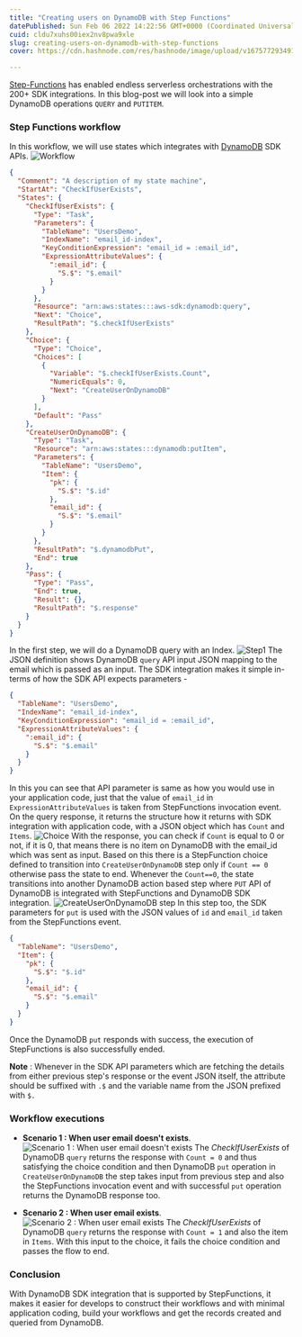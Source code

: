 ```yaml
---
title: "Creating users on DynamoDB with Step Functions"
datePublished: Sun Feb 06 2022 14:22:56 GMT+0000 (Coordinated Universal Time)
cuid: cldu7xuhs00iex2nv8pwa9xle
slug: creating-users-on-dynamodb-with-step-functions
cover: https://cdn.hashnode.com/res/hashnode/image/upload/v1675772934916/c817e736-a06e-4397-8291-37fcc998a4e0.jpeg

---
```


[Step-Functions](https://aws.amazon.com/step-functions/) has enabled endless serverless orchestrations with the 200+ SDK integrations. 
In this blog-post we will look into a simple DynamoDB operations `QUERY` and `PUTITEM`.

### Step Functions workflow
In this workflow, we will use states which integrates with [DynamoDB](https://aws.amazon.com/dynamodb/) SDK APIs.
 ![Workflow](https://cdn.hashnode.com/res/hashnode/image/upload/v1675772922899/1a2595be-eecc-49f8-98ad-061baff094d7.png)

```json
{
  "Comment": "A description of my state machine",
  "StartAt": "CheckIfUserExists",
  "States": {
    "CheckIfUserExists": {
      "Type": "Task",
      "Parameters": {
        "TableName": "UsersDemo",
        "IndexName": "email_id-index",
        "KeyConditionExpression": "email_id = :email_id",
        "ExpressionAttributeValues": {
          ":email_id": {
            "S.$": "$.email"
          }
        }
      },
      "Resource": "arn:aws:states:::aws-sdk:dynamodb:query",
      "Next": "Choice",
      "ResultPath": "$.checkIfUserExists"
    },
    "Choice": {
      "Type": "Choice",
      "Choices": [
        {
          "Variable": "$.checkIfUserExists.Count",
          "NumericEquals": 0,
          "Next": "CreateUserOnDynamoDB"
        }
      ],
      "Default": "Pass"
    },
    "CreateUserOnDynamoDB": {
      "Type": "Task",
      "Resource": "arn:aws:states:::dynamodb:putItem",
      "Parameters": {
        "TableName": "UsersDemo",
        "Item": {
          "pk": {
            "S.$": "$.id"
          },
          "email_id": {
            "S.$": "$.email"
          }
        }
      },
      "ResultPath": "$.dynamodbPut",
      "End": true
    },
    "Pass": {
      "Type": "Pass",
      "End": true,
      "Result": {},
      "ResultPath": "$.response"
    }
  }
}
```
In the first step, we will do a DynamoDB query with an Index. 
![Step1](https://cdn.hashnode.com/res/hashnode/image/upload/v1675772925208/b5af1542-07c5-49aa-81e9-d6fea87fa7f1.png)
The JSON definition shows DynamoDB `query` API input JSON mapping to the email which is passed as an input. The SDK integration makes it simple in-terms of how the SDK API expects parameters - 
```JSON
{
  "TableName": "UsersDemo",
  "IndexName": "email_id-index",
  "KeyConditionExpression": "email_id = :email_id",
  "ExpressionAttributeValues": {
    ":email_id": {
      "S.$": "$.email"
    }
  }
}
```
In this you can see that API parameter is same as how you would use in your application code, just that the value of `email_id` in `ExpressionAttributeValues` is taken from StepFunctions invocation event.
On the query response, it returns the structure how it returns with SDK integration with application code, with a JSON object which has `Count` and `Items`. 
![Choice](https://cdn.hashnode.com/res/hashnode/image/upload/v1675772926891/e84244e4-7888-42c4-b58c-6581eb7a9d2c.png)
With the response, you can check if `Count` is equal to 0 or not, if it is 0, that means there is no item on DynamoDB with the email_id which was sent as input. Based on this there is a StepFunction choice defined to transition into `CreateUserOnDynamoDB` step only if `Count == 0` otherwise pass the state to end.
Whenever the `Count==0`, the state transitions into another DynamoDB action based step where `PUT` API of DynamoDB is integrated with StepFunctions and DynamoDB SDK integration. 
![CreateUserOnDynamoDB step](https://cdn.hashnode.com/res/hashnode/image/upload/v1675772929199/ee343607-d89b-4e16-ac72-77da3037c3b5.png)
In this step too, the SDK parameters for `put` is used with the JSON values of `id` and `email_id` taken from the StepFunctions event.
```JSON
{
  "TableName": "UsersDemo",
  "Item": {
    "pk": {
      "S.$": "$.id"
    },
    "email_id": {
      "S.$": "$.email"
    }
  }
}
```
Once the DynamoDB `put` responds with success, the execution of StepFunctions is also successfully ended.

**Note** : Whenever in the SDK API parameters which are fetching the details from either previous step's response or the event JSON itself, the attribute should be suffixed with `.$` and the variable name from the JSON prefixed with `$.`

### Workflow executions
+ **Scenario 1 : When user email doesn't exists**.
![Scenario 1 : When user email doesn't exists](https://cdn.hashnode.com/res/hashnode/image/upload/v1675772930804/72bc8eef-64e4-4521-8c76-0381eefa8b3c.gif)
The *CheckIfUserExists* of DynamoDB `query` returns the response with `Count = 0` and thus satisfying the choice condition and then DynamoDB `put` operation in `CreateUserOnDynamoDB` the step takes input from previous step and also the StepFunctions invocation event and with successful `put` operation returns the DynamoDB response too.

+ **Scenario 2 : When user email exists**.
![Scenario 2 : When user email exists](https://cdn.hashnode.com/res/hashnode/image/upload/v1675772933522/f3efb0a5-c91b-4033-bcf6-db7c81da1851.gif)
The *CheckIfUserExists* of DynamoDB `query` returns the response with `Count = 1` and also the item in `Items`. With this input to the choice, it fails the choice condition and passes the flow to end.
 
### Conclusion
With DynamoDB SDK integration that is supported by StepFunctions, it makes it easier for develops to construct their workflows and with minimal application coding, build your workflows and get the records created and queried from DynamoDB.